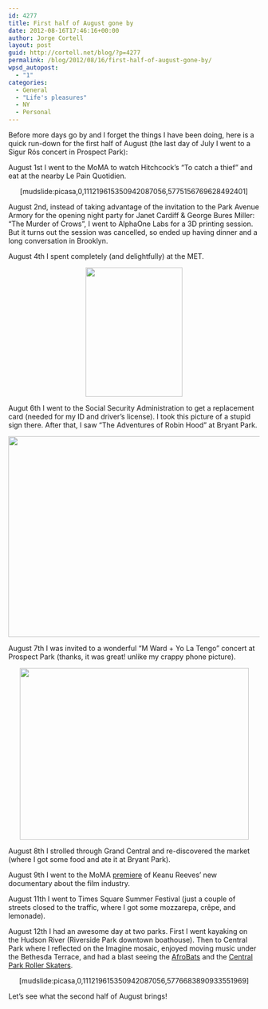 ```yaml
---
id: 4277
title: First half of August gone by
date: 2012-08-16T17:46:16+00:00
author: Jorge Cortell
layout: post
guid: http://cortell.net/blog/?p=4277
permalink: /blog/2012/08/16/first-half-of-august-gone-by/
wpsd_autopost:
  - "1"
categories:
  - General
  - "Life's pleasures"
  - NY
  - Personal
---
```

Before more days go by and I forget the things I have been doing, here is a quick run-down for the first half of August (the last day of July I went to a Sigur Rós concert in Prospect Park):

August 1st I went to the MoMA to watch Hitchcock&#8217;s &#8220;To catch a thief&#8221; and eat at the nearby Le Pain Quotidien.

<p style="text-align: center">
  [mudslide:picasa,0,111219615350942087056,5775156769628492401]
</p>

August 2nd, instead of taking advantage of the invitation to the Park Avenue Armory for the opening night party for Janet Cardiff & George Bures Miller: &#8220;The Murder of Crows&#8221;, I went to AlphaOne Labs for a 3D printing session. But it turns out the session was cancelled, so ended up having dinner and a long conversation in Brooklyn.

August 4th I spent completely (and delightfully) at the MET.

<p style="text-align: center">
  <img class="aligncenter" title="stupid sign" src="https://irs3.4sqi.net/img/general/original/YQTcrWr5wE8U07xuoSLtDPHQ-g5CnSYPuvE6s4Nieh0.jpg" alt="" width="194" height="259" />
</p>

<p style="text-align: left">
  Augut 6th I went to the Social Security Administration to get a replacement card (needed for my ID and driver&#8217;s license). I took this picture of a stupid sign there. After that, I saw &#8220;The Adventures of Robin Hood&#8221; at Bryant Park.
</p>

<p style="text-align: center">
  <img class="aligncenter" title="Bryant Park movie" src="https://lh5.googleusercontent.com/-LwVApQjem9c/UCBiapCG6YI/AAAAAAAAEDo/uUUZ-F5_afQ/s765/20120806_203254.jpg" alt="" width="536" height="402" />
</p>

<p style="text-align: left">
  August 7th I was invited to a wonderful &#8220;M Ward + Yo La Tengo&#8221; concert at Prospect Park (thanks, it was great! unlike my crappy phone picture).
</p>

<p style="text-align: center">
  <img class="aligncenter" title="concert" src="https://lh3.googleusercontent.com/-u9-DZG6x9JI/UCG_N0JaFeI/AAAAAAAAESU/1WEt2ZQ7Ang/s765/20120807_212114.jpg" alt="" width="459" height="344" />
</p>

<p style="text-align: left">
  August 8th I strolled through Grand Central and re-discovered the market (where I got some food and ate it at Bryant Park).
</p>

<p style="text-align: left">
  August 9th I went to the MoMA <a title="http://cortell.net/blog/2012/08/with-keanu-reeves-and-chris-kenneally-at-side-by-side-premiere-moma/" href="http://cortell.net/blog/2012/08/with-keanu-reeves-and-chris-kenneally-at-side-by-side-premiere-moma/" target="_blank">premiere</a> of Keanu Reeves&#8217; new documentary about the film industry.
</p>

<p style="text-align: left">
  August 11th I went to Times Square Summer Festival (just a couple of streets closed to the traffic, where I got some mozzarepa, crêpe, and lemonade).
</p>

<p style="text-align: left">
  August 12th I had an awesome day at two parks. First I went kayaking on the Hudson River (Riverside Park downtown boathouse). Then to Central Park where I reflected on the Imagine mosaic, enjoyed moving music under the Bethesda Terrace, and had a blast seeing the <a title="https://www.google.com/search?q=afrobats+new+york" href="https://www.google.com/search?q=afrobats+new+york" target="_blank">AfroBats</a> and the <a title="http://cpdsa.org/" href="http://cpdsa.org/" target="_blank">Central Park Roller Skaters</a>.
</p>

<p style="text-align: center">
  [mudslide:picasa,0,111219615350942087056,5776683890933551969]
</p>

<p style="text-align: left">
  Let&#8217;s see what the second half of August brings!
</p>
